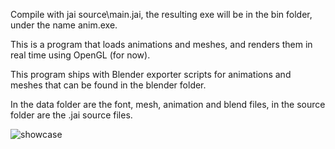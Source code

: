 Compile with jai source\main.jai, the resulting exe will be in
the bin folder, under the name anim.exe.

This is a program that loads animations and meshes, and renders
them in real time using OpenGL (for now).

This program ships with Blender exporter scripts for animations
and meshes that can be found in the blender folder.

In the data folder are the font, mesh, animation and blend files,
in the source folder are the .jai source files.

![showcase](showcase.gif)
